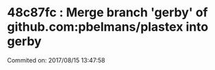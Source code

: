 # 48c87fc : Merge branch 'gerby' of github.com:pbelmans/plastex into gerby

Commited on: 2017/08/15 13:47:58

